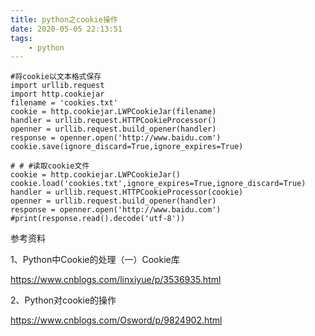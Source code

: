 ```yaml
---
title: python之cookie操作
date: 2020-05-05 22:13:51
tags:
	- python
---
```




```
#将cookie以文本格式保存
import urllib.request
import http.cookiejar
filename = 'cookies.txt'
cookie = http.cookiejar.LWPCookieJar(filename)
handler = urllib.request.HTTPCookieProcessor()
openner = urllib.request.build_opener(handler)
response = openner.open('http://www.baidu.com')
cookie.save(ignore_discard=True,ignore_expires=True)

# # #读取cookie文件
cookie = http.cookiejar.LWPCookieJar()
cookie.load('cookies.txt',ignore_expires=True,ignore_discard=True)
handler = urllib.request.HTTPCookieProcessor(cookie)
openner = urllib.request.build_opener(handler)
response = openner.open('http://www.baidu.com')
#print(response.read().decode('utf-8'))
```



参考资料

1、Python中Cookie的处理（一）Cookie库

<https://www.cnblogs.com/linxiyue/p/3536935.html>

2、Python对cookie的操作

<https://www.cnblogs.com/Osword/p/9824902.html>